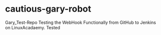 # cautious-gary-robot
Gary_Test-Repo
Testing the WebHook Functionally from GitHub to Jenkins on LinuxAcadaemy.
Tested
